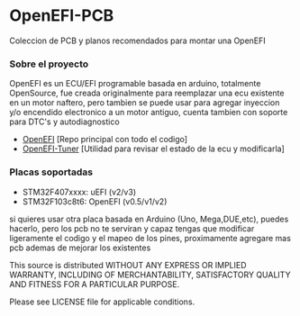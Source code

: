 # OpenEFI-PCB
Coleccion de PCB y planos recomendados para montar una OpenEFI

### Sobre el proyecto
OpenEFI es un ECU/EFI programable basada en arduino, totalmente OpenSource, fue creada originalmente para reemplazar una ecu existente en un motor naftero, pero tambien se puede usar para agregar inyeccion y/o encendido electronico a un motor antiguo, cuenta tambien con soporte para DTC's y autodiagnostico
* [OpenEFI](https://github.com/FDSoftware/OpenEFI) [Repo principal con todo el codigo]
* [OpenEFI-Tuner](https://github.com/FDSoftware/OpenEFI-Tuner) [Utilidad para revisar el estado de la ecu y modificarla]
### Placas soportadas
* STM32F407xxxx: uEFI (v2/v3)
* STM32F103c8t6: OpenEFI (v0.5/v1/v2)

si quieres usar otra placa basada en Arduino (Uno, Mega,DUE,etc), puedes hacerlo, pero los pcb no te serviran y capaz tengas que modificar ligeramente el codigo y el mapeo de los pines, proximamente agregare mas pcb ademas de mejorar los existentes

This source is distributed WITHOUT ANY EXPRESS OR IMPLIED WARRANTY, INCLUDING OF MERCHANTABILITY, SATISFACTORY QUALITY AND FITNESS FOR A PARTICULAR PURPOSE.

Please see LICENSE file for applicable conditions.
